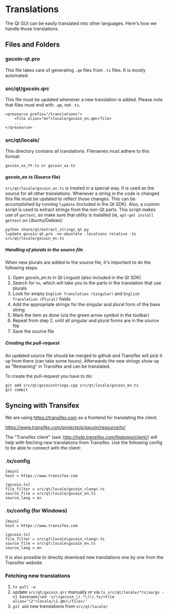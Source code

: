 Translations
============

The Qt GUI can be easily translated into other languages. Here's how we
handle those translations.

Files and Folders
-----------------

### gxcoin-qt.pro

This file takes care of generating `.qm` files from `.ts` files. It is mostly
automated.

### src/qt/gxcoin.qrc

This file must be updated whenever a new translation is added. Please note that
files must end with `.qm`, not `.ts`.

    <qresource prefix="/translations">
        <file alias="en">locale/gxcoin_en.qm</file>
        ...
    </qresource>

### src/qt/locale/

This directory contains all translations. Filenames must adhere to this format:

    gxcoin_xx_YY.ts or gxcoin_xx.ts

#### gxcoin_en.ts (Source file)

`src/qt/locale/gxcoin_en.ts` is treated in a special way. It is used as the
source for all other translations. Whenever a string in the code is changed
this file must be updated to reflect those changes. This can be accomplished
by running `lupdate` (included in the Qt SDK). Also, a custom script is used
to extract strings from the non-Qt parts. This script makes use of `gettext`,
so make sure that utility is installed (ie, `apt-get install gettext` on 
Ubuntu/Debian):

    python share/qt/extract_strings_qt.py
    lupdate gxcoin-qt.pro -no-obsolete -locations relative -ts src/qt/locale/gxcoin_en.ts
    
##### Handling of plurals in the source file

When new plurals are added to the source file, it's important to do the following steps:

1. Open gxcoin_en.ts in Qt Linguist (also included in the Qt SDK)
2. Search for `%n`, which will take you to the parts in the translation that use plurals
3. Look for empty `English Translation (Singular)` and `English Translation (Plural)` fields
4. Add the appropriate strings for the singular and plural form of the base string
5. Mark the item as done (via the green arrow symbol in the toolbar)
6. Repeat from step 2. until all singular and plural forms are in the source file
7. Save the source file

##### Creating the pull-request

An updated source file should be merged to github and Transifex will pick it
up from there (can take some hours). Afterwards the new strings show up as "Remaining"
in Transifex and can be translated.

To create the pull-request you have to do:

    git add src/qt/gxcoinstrings.cpp src/qt/locale/gxcoin_en.ts
    git commit

Syncing with Transifex
----------------------

We are using https://transifex.com as a frontend for translating the client.

https://www.transifex.com/projects/p/gxcoin/resource/tx/

The "Transifex client" (see: http://help.transifex.com/features/client/)
will help with fetching new translations from Transifex. Use the following
config to be able to connect with the client:

### .tx/config

    [main]
    host = https://www.transifex.com

    [gxcoin.tx]
    file_filter = src/qt/locale/gxcoin_<lang>.ts
    source_file = src/qt/locale/gxcoin_en.ts
    source_lang = en
    
### .tx/config (for Windows)

    [main]
    host = https://www.transifex.com

    [gxcoin.tx]
    file_filter = src\qt\locale\gxcoin_<lang>.ts
    source_file = src\qt\locale\gxcoin_en.ts
    source_lang = en

It is also possible to directly download new translations one by one from the Transifex website.

### Fetching new translations

1. `tx pull -a`
2. update `src/qt/gxcoin.qrc` manually or via
   `ls src/qt/locale/*ts|xargs -n1 basename|sed 's/\(gxcoin_\(.*\)\).ts/<file alias="\2">locale/\1.qm<\/file>/'`
3. `git add` new translations from `src/qt/locale/`
